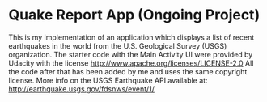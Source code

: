 Quake Report App (Ongoing Project)
===================================

This is my implementation of an application which displays a list of recent earthquakes in the world
from the U.S. Geological Survey (USGS) organization. The starter code with the Main Activity UI were provided by Udacity with the license http://www.apache.org/licenses/LICENSE-2.0
All the code after that has been added by me and uses the same copyright license.
More info on the USGS Earthquake API available at:
http://earthquake.usgs.gov/fdsnws/event/1/
